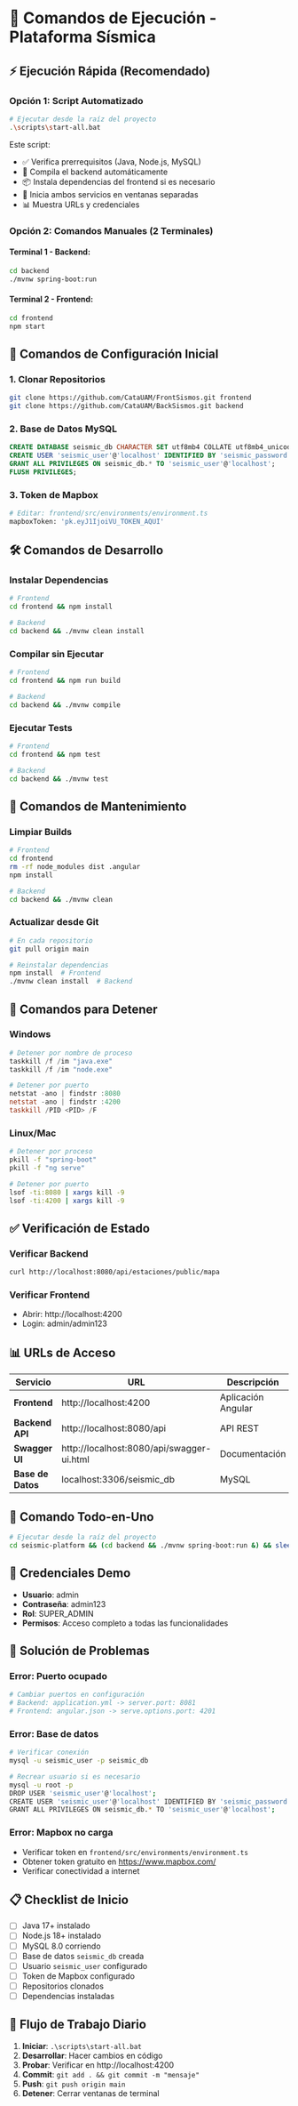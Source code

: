 # 🚀 Comandos de Ejecución - Plataforma Sísmica

## ⚡ Ejecución Rápida (Recomendado)

### Opción 1: Script Automatizado
```bash
# Ejecutar desde la raíz del proyecto
.\scripts\start-all.bat
```
Este script:
- ✅ Verifica prerrequisitos (Java, Node.js, MySQL)
- 🔄 Compila el backend automáticamente
- 📦 Instala dependencias del frontend si es necesario
- 🚀 Inicia ambos servicios en ventanas separadas
- 📊 Muestra URLs y credenciales

### Opción 2: Comandos Manuales (2 Terminales)

#### Terminal 1 - Backend:
```bash
cd backend
./mvnw spring-boot:run
```

#### Terminal 2 - Frontend:
```bash
cd frontend
npm start
```

## 🔧 Comandos de Configuración Inicial

### 1. Clonar Repositorios
```bash
git clone https://github.com/CataUAM/FrontSismos.git frontend
git clone https://github.com/CataUAM/BackSismos.git backend
```

### 2. Base de Datos MySQL
```sql
CREATE DATABASE seismic_db CHARACTER SET utf8mb4 COLLATE utf8mb4_unicode_ci;
CREATE USER 'seismic_user'@'localhost' IDENTIFIED BY 'seismic_password';
GRANT ALL PRIVILEGES ON seismic_db.* TO 'seismic_user'@'localhost';
FLUSH PRIVILEGES;
```

### 3. Token de Mapbox
```bash
# Editar: frontend/src/environments/environment.ts
mapboxToken: 'pk.eyJ1IjoiVU_TOKEN_AQUI'
```

## 🛠️ Comandos de Desarrollo

### Instalar Dependencias
```bash
# Frontend
cd frontend && npm install

# Backend  
cd backend && ./mvnw clean install
```

### Compilar sin Ejecutar
```bash
# Frontend
cd frontend && npm run build

# Backend
cd backend && ./mvnw compile
```

### Ejecutar Tests
```bash
# Frontend
cd frontend && npm test

# Backend
cd backend && ./mvnw test
```

## 🔄 Comandos de Mantenimiento

### Limpiar Builds
```bash
# Frontend
cd frontend
rm -rf node_modules dist .angular
npm install

# Backend
cd backend && ./mvnw clean
```

### Actualizar desde Git
```bash
# En cada repositorio
git pull origin main

# Reinstalar dependencias
npm install  # Frontend
./mvnw clean install  # Backend
```

## 🛑 Comandos para Detener

### Windows
```powershell
# Detener por nombre de proceso
taskkill /f /im "java.exe"
taskkill /f /im "node.exe"

# Detener por puerto
netstat -ano | findstr :8080
netstat -ano | findstr :4200
taskkill /PID <PID> /F
```

### Linux/Mac
```bash
# Detener por proceso
pkill -f "spring-boot"
pkill -f "ng serve"

# Detener por puerto
lsof -ti:8080 | xargs kill -9
lsof -ti:4200 | xargs kill -9
```

## ✅ Verificación de Estado

### Verificar Backend
```bash
curl http://localhost:8080/api/estaciones/public/mapa
```

### Verificar Frontend
- Abrir: http://localhost:4200
- Login: admin/admin123

## 📊 URLs de Acceso

| Servicio | URL | Descripción |
|----------|-----|-------------|
| **Frontend** | http://localhost:4200 | Aplicación Angular |
| **Backend API** | http://localhost:8080/api | API REST |
| **Swagger UI** | http://localhost:8080/api/swagger-ui.html | Documentación |
| **Base de Datos** | localhost:3306/seismic_db | MySQL |

## 🎯 Comando Todo-en-Uno

```bash
# Ejecutar desde la raíz del proyecto
cd seismic-platform && (cd backend && ./mvnw spring-boot:run &) && sleep 15 && (cd frontend && npm start)
```

## 🔑 Credenciales Demo

- **Usuario**: admin
- **Contraseña**: admin123  
- **Rol**: SUPER_ADMIN
- **Permisos**: Acceso completo a todas las funcionalidades

## 🐛 Solución de Problemas

### Error: Puerto ocupado
```bash
# Cambiar puertos en configuración
# Backend: application.yml -> server.port: 8081
# Frontend: angular.json -> serve.options.port: 4201
```

### Error: Base de datos
```bash
# Verificar conexión
mysql -u seismic_user -p seismic_db

# Recrear usuario si es necesario
mysql -u root -p
DROP USER 'seismic_user'@'localhost';
CREATE USER 'seismic_user'@'localhost' IDENTIFIED BY 'seismic_password';
GRANT ALL PRIVILEGES ON seismic_db.* TO 'seismic_user'@'localhost';
```

### Error: Mapbox no carga
- Verificar token en `frontend/src/environments/environment.ts`
- Obtener token gratuito en https://www.mapbox.com/
- Verificar conectividad a internet

## 📋 Checklist de Inicio

- [ ] Java 17+ instalado
- [ ] Node.js 18+ instalado  
- [ ] MySQL 8.0 corriendo
- [ ] Base de datos `seismic_db` creada
- [ ] Usuario `seismic_user` configurado
- [ ] Token de Mapbox configurado
- [ ] Repositorios clonados
- [ ] Dependencias instaladas

## 🚀 Flujo de Trabajo Diario

1. **Iniciar**: `.\scripts\start-all.bat`
2. **Desarrollar**: Hacer cambios en código
3. **Probar**: Verificar en http://localhost:4200
4. **Commit**: `git add . && git commit -m "mensaje"`
5. **Push**: `git push origin main`
6. **Detener**: Cerrar ventanas de terminal
